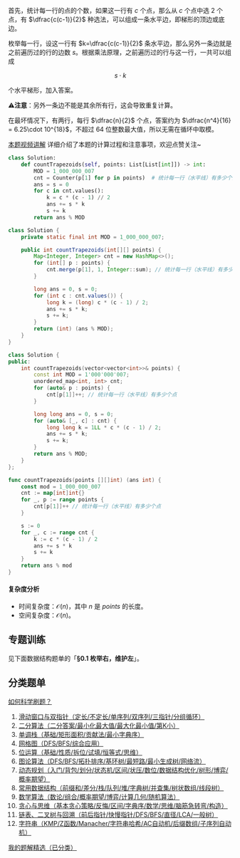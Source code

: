 首先，统计每一行的点的个数，如果这一行有 $c$ 个点，那么从 $c$ 个点中选 $2$ 个点，有 $\dfrac{c(c-1)}{2}$ 种选法，可以组成一条水平边，即梯形的顶边或底边。

枚举每一行，设这一行有 $k=\dfrac{c(c-1)}{2}$ 条水平边，那么另外一条边就是之前遍历过的行的边数 $s$。根据乘法原理，之前遍历过的行与这一行，一共可以组成

$$
s\cdot k
$$

个水平梯形，加入答案。

⚠**注意**：另外一条边不能是其余所有行，这会导致重复计算。

在最坏情况下，有两行，每行 $\dfrac{n}{2}$ 个点，答案约为 $\dfrac{n^4}{16} = 6.25\cdot 10^{18}$，不超过 $64$ 位整数最大值，所以无需在循环中取模。

[本题视频讲解](https://www.bilibili.com/video/BV1tbg8z3EaP/?t=3m40s) 详细介绍了本题的计算过程和注意事项，欢迎点赞关注~

```py [sol-Python3]
class Solution:
    def countTrapezoids(self, points: List[List[int]]) -> int:
        MOD = 1_000_000_007
        cnt = Counter(p[1] for p in points)  # 统计每一行（水平线）有多少个点
        ans = s = 0
        for c in cnt.values():
            k = c * (c - 1) // 2
            ans += s * k
            s += k
        return ans % MOD
```

```java [sol-Java]
class Solution {
    private static final int MOD = 1_000_000_007;

    public int countTrapezoids(int[][] points) {
        Map<Integer, Integer> cnt = new HashMap<>();
        for (int[] p : points) {
            cnt.merge(p[1], 1, Integer::sum); // 统计每一行（水平线）有多少个点
        }

        long ans = 0, s = 0;
        for (int c : cnt.values()) {
            long k = (long) c * (c - 1) / 2;
            ans += s * k;
            s += k;
        }
        return (int) (ans % MOD);
    }
}
```

```cpp [sol-C++]
class Solution {
public:
    int countTrapezoids(vector<vector<int>>& points) {
        const int MOD = 1'000'000'007;
        unordered_map<int, int> cnt;
        for (auto& p : points) {
            cnt[p[1]]++; // 统计每一行（水平线）有多少个点
        }

        long long ans = 0, s = 0;
        for (auto& [_, c] : cnt) {
            long long k = 1LL * c * (c - 1) / 2;
            ans += s * k;
            s += k;
        }
        return ans % MOD;
    }
};
```

```go [sol-Go]
func countTrapezoids(points [][]int) (ans int) {
	const mod = 1_000_000_007
	cnt := map[int]int{}
	for _, p := range points {
		cnt[p[1]]++ // 统计每一行（水平线）有多少个点
	}

	s := 0
	for _, c := range cnt {
		k := c * (c - 1) / 2
		ans += s * k
		s += k
	}
	return ans % mod
}
```

#### 复杂度分析

- 时间复杂度：$\mathcal{O}(n)$，其中 $n$ 是 $\textit{points}$ 的长度。
- 空间复杂度：$\mathcal{O}(n)$。

## 专题训练

见下面数据结构题单的「**§0.1 枚举右，维护左**」。

## 分类题单

[如何科学刷题？](https://leetcode.cn/circle/discuss/RvFUtj/)

1. [滑动窗口与双指针（定长/不定长/单序列/双序列/三指针/分组循环）](https://leetcode.cn/circle/discuss/0viNMK/)
2. [二分算法（二分答案/最小化最大值/最大化最小值/第K小）](https://leetcode.cn/circle/discuss/SqopEo/)
3. [单调栈（基础/矩形面积/贡献法/最小字典序）](https://leetcode.cn/circle/discuss/9oZFK9/)
4. [网格图（DFS/BFS/综合应用）](https://leetcode.cn/circle/discuss/YiXPXW/)
5. [位运算（基础/性质/拆位/试填/恒等式/思维）](https://leetcode.cn/circle/discuss/dHn9Vk/)
6. [图论算法（DFS/BFS/拓扑排序/基环树/最短路/最小生成树/网络流）](https://leetcode.cn/circle/discuss/01LUak/)
7. [动态规划（入门/背包/划分/状态机/区间/状压/数位/数据结构优化/树形/博弈/概率期望）](https://leetcode.cn/circle/discuss/tXLS3i/)
8. [常用数据结构（前缀和/差分/栈/队列/堆/字典树/并查集/树状数组/线段树）](https://leetcode.cn/circle/discuss/mOr1u6/)
9. [数学算法（数论/组合/概率期望/博弈/计算几何/随机算法）](https://leetcode.cn/circle/discuss/IYT3ss/)
10. [贪心与思维（基本贪心策略/反悔/区间/字典序/数学/思维/脑筋急转弯/构造）](https://leetcode.cn/circle/discuss/g6KTKL/)
11. [链表、二叉树与回溯（前后指针/快慢指针/DFS/BFS/直径/LCA/一般树）](https://leetcode.cn/circle/discuss/K0n2gO/)
12. [字符串（KMP/Z函数/Manacher/字符串哈希/AC自动机/后缀数组/子序列自动机）](https://leetcode.cn/circle/discuss/SJFwQI/)

[我的题解精选（已分类）](https://github.com/EndlessCheng/codeforces-go/blob/master/leetcode/SOLUTIONS.md)
